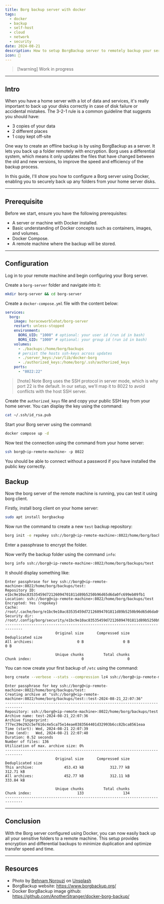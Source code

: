 ```yaml
---
title: Borg backup server with docker
tags:
  - docker
  - backup
  - self-host
  - cloud
  - network
  - security
date: 2024-08-21
description: How to setup BorgBackup server to remotely backup your server
icon: 💾
---
```

> [!warning] Work in progress

---
## Intro

When you have a home server with a lot of data and services, it's really important to back up your disks correctly in case of disk failure or accidental mistakes. The 3-2-1 rule is a common guideline that suggests you should have:

- 3 copies of your data
- 2 different places
- 1 copy kept off-site

One way to create an offline backup is by using BorgBackup as a server. It lets you back up a folder remotely with encryption. Borg uses a differential system, which means it only updates the files that have changed between the old and new versions, to improve the speed and efficiency of the backup process.

In this guide, I'll show you how to configure a Borg server using Docker, enabling you to securely back up any folders from your home server disks.

---
## Prerequisite

Before we start, ensure you have the following prerequisites:

- A server or machine with Docker installed.
- Basic understanding of Docker concepts such as containers, images, and volumes.
- Docker Compose.
- A remote machine where the backup will be stored.

---
## Configuration

Log in to your remote machine and begin configuring your Borg server.

Create a `borg-server` folder and navigate into it:
```bash
mkdir borg-server && cd borg-server
```

Create a `docker-compose.yml` file with the content below:
```yml
services:
  borg:
    image: horaceworblehat/borg-server
    restart: unless-stopped
    environment:
      BORG_UID: "1000" # optional: your user id (run id in bash)
      BORG_GID: "1000" # optional: your group id (run id in bash)
    volumes:
      - ./backups:/home/borg/backups
      # persist the hosts ssh-keys across updates
      - ./server_keys:/var/lib/docker-borg
      - ./authorized_keys:/home/borg/.ssh/authorized_keys
    ports:
      - "8022:22"
```

> [!note] Note
> Borg uses the SSH protocol in server mode, which is why port 22 is the default. In our setup, we'll map it to 8022 to avoid conflicts with the host SSH server.

Create the `authorized_keys` file and copy your public SSH key from your home server. You can display the key using the command:
```bash
cat ~/.ssh/id_rsa.pub
```

Start your Borg server using the command:
```bash
docker compose up -d
```

Now test the connection using the command from your home server:
```bash
ssh borg@<ip-remote-machine> -p 8022
```

You should be able to connect without a password if you have installed the public key correctly.

## Backup

Now the borg server of the remote machine is running, you can test it using borg client.

Firstly, install borg client on your home server:
```bash
sudo apt install borgbackup
```

Now run the command to create a new `test` backup repository:
```bash
borg init -e repokey ssh://borg@<ip-remote-machine>:8022/home/borg/backups/test
```

Enter a passphrase to encrypt the folder.

Now verify the backup folder using the command `info`:
```bash
borg info ssh://borg@<ip-remote-machine>:8022/home/borg/backups/test
```

It should display something like:
```text
Enter passphrase for key ssh://borg@<ip-remote-machine>:8022/home/borg/backups/test: 
Repository ID: e1bc9e10ac83535459d72126094701811d89b5250b96d65d6da0fc699eb09fb1
Location: ssh://borg@<ip-remote-machine>:8022/home/borg/backups/test
Encrypted: Yes (repokey)
Cache: /root/.cache/borg/e1bc9e10ac83535459d72126094701811d89b5250b96d65d6da0fc699eb09fb1
Security dir: /root/.config/borg/security/e1bc9e10ac83535459d72126094701811d89b5250b96d65d6da0fc699eb09fb1
------------------------------------------------------------------------------
                       Original size      Compressed size    Deduplicated size
All archives:                    0 B                  0 B                  0 B

                       Unique chunks         Total chunks
Chunk index:                       0                    0
```

You can now create your first backup of `/etc` using the command:
```bash
borg create --verbose --stats --compression lz4 ssh://borg@<ip-remote-machine>:8022/home/borg/backups/test::test-{now:%Y-%m-%d_%H:%M:%S} /etc
```

```text
Enter passphrase for key ssh://borg@<ip-remote-machine>:8022/home/borg/backups/test: 
Creating archive at "ssh://borg@<ip-remote-machine>:8022/home/borg/backups/test::test-2024-08-21_22:07:36"
------------------------------------------------------------------------------
Repository: ssh://borg@<ip-remote-machine>:8022/home/borg/backups/test
Archive name: test-2024-08-21_22:07:36
Archive fingerprint: 777ec39e292c5ef616c4e5ca75e14eae0383564401d32993b6cc82bca8561eaa
Time (start): Wed, 2024-08-21 22:07:39
Time (end):   Wed, 2024-08-21 22:07:40
Duration: 0.52 seconds
Number of files: 136
Utilization of max. archive size: 0%
------------------------------------------------------------------------------
                       Original size      Compressed size    Deduplicated size
This archive:              453.43 kB            312.77 kB            312.71 kB
All archives:              452.77 kB            312.11 kB            333.84 kB

                       Unique chunks         Total chunks
Chunk index:                     133                  134
------------------------------------------------------------------------------
```


---
## Conclusion

With the Borg server configured using Docker, you can now easily back up all your sensitive folders to a remote machine. This setup provides encryption and differential backups to minimize duplication and optimize transfer speed and time.

---
## Resources

- Photo by [Behnam Norouzi](https://unsplash.com/@behy_studio?utm_content=creditCopyText&utm_medium=referral&utm_source=unsplash) on [Unsplash](https://unsplash.com/photos/a-white-and-blue-computer-chip-8FsybY-URs0?utm_content=creditCopyText&utm_medium=referral&utm_source=unsplash)
- BorgBackup website: https://www.borgbackup.org/
- Docker BorgBackup image github: https://github.com/AnotherStranger/docker-borg-backup/
